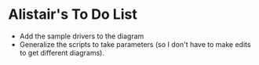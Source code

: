 Alistair's To Do List
=====================

* Add the sample drivers to the diagram
* Generalize the scripts to take parameters (so I don't have to make edits to get different diagrams).
